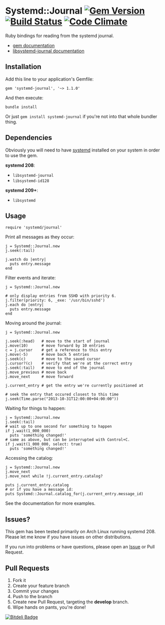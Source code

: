 # Systemd::Journal [![Gem Version](https://badge.fury.io/rb/systemd-journal.png)](http://badge.fury.io/rb/systemd-journal)  [![Build Status](https://travis-ci.org/ledbettj/systemd-journal.png?branch=master)](https://travis-ci.org/ledbettj/systemd-journal) [![Code Climate](https://codeclimate.com/github/ledbettj/systemd-journal.png)](https://codeclimate.com/github/ledbettj/systemd-journal)

Ruby bindings for reading from the systemd journal.

* [gem documentation](http://rubydoc.info/gems/systemd-journal)
* [libsystemd-journal documentation](http://www.freedesktop.org/software/systemd/man/sd-journal.html)

## Installation

Add this line to your application's Gemfile:

    gem 'systemd-journal', '~> 1.1.0'

And then execute:

    bundle install

Or just `gem install systemd-journal` if you're not into that whole bundler
thing.

## Dependencies

Obviously you will need to have
[systemd](http://www.freedesktop.org/wiki/Software/systemd/) installed on your
system in order to use the gem.

__systemd 208__:

* `libsystemd-journal`
* `libsystemd-id128`

__systemd 209+__:

* `libsystemd`

## Usage

    require 'systemd/journal'

Print all messages as they occur:

    j = Systemd::Journal.new
    j.seek(:tail)

    j.watch do |entry|
      puts entry.message
    end

Filter events and iterate:

    j = Systemd::Journal.new

    # only display entries from SSHD with priority 6.
    j.filter(priority: 6, _exe: '/usr/bin/sshd')
    j.each do |entry|
      puts entry.message
    end

Moving around the journal:

    j = Systemd::Journal.new

    j.seek(:head)   # move to the start of journal
    j.move(10)      # move forward by 10 entries
    c = j.cursor    # get a reference to this entry
    j.move(-5)      # move back 5 entries
    j.seek(c)       # move to the saved cursor
    j.cursor?(c)    # verify that we're at the correct entry
    j.seek(:tail)   # move to end of the journal
    j.move_previous # move back
    j.move_next     # move forward

    j.current_entry # get the entry we're currently positioned at

    # seek the entry that occured closest to this time
    j.seek(Time.parse("2013-10-31T12:00:00+04:00:00"))

Waiting for things to happen:

    j = Systemd::Journal.new
    j.seek(:tail)
    # wait up to one second for something to happen
    if j.wait(1_000_000)
      puts 'something changed!'
    # same as above, but can be interrupted with Control+C.
    if j.wait(1_000_000, select: true)
      puts 'something changed!'

Accessing the catalog:

    j = Systemd::Journal.new
    j.move_next
    j.move_next while !j.current_entry.catalog?

    puts j.current_entry.catalog
    # or if you have a message id:
    puts Systemd::Journal.catalog_for(j.current_entry.message_id)

See the documentation for more examples.

## Issues?

This gem has been tested primarily on Arch Linux running systemd 208.  Please
let me know if you have issues on other distributions.

If you run into problems or have questions, please open an
[Issue](https://github.com/ledbettj/systemd-journal/issues) or Pull Request.

## Pull Requests

1. Fork it
2. Create your feature branch
3. Commit your changes
4. Push to the branch
5. Create new Pull Request, targeting the __develop__ branch.
6. Wipe hands on pants, you're done!

[![Bitdeli Badge](https://d2weczhvl823v0.cloudfront.net/ledbettj/systemd-journal/trend.png)](https://bitdeli.com/free "Bitdeli Badge")

